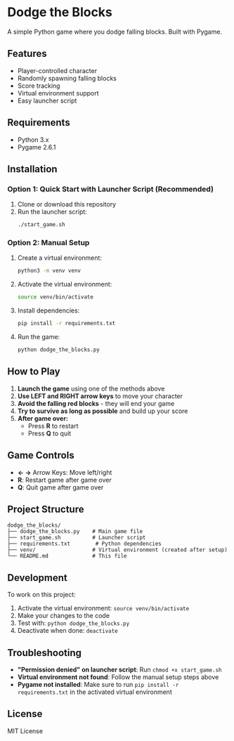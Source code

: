 # Dodge the Blocks

A simple Python game where you dodge falling blocks. Built with Pygame.

## Features

- Player-controlled character
- Randomly spawning falling blocks
- Score tracking
- Virtual environment support
- Easy launcher script

## Requirements

- Python 3.x
- Pygame 2.6.1

## Installation

### Option 1: Quick Start with Launcher Script (Recommended)

1. Clone or download this repository
2. Run the launcher script:
   ```bash
   ./start_game.sh
   ```

### Option 2: Manual Setup

1. Create a virtual environment:
   ```bash
   python3 -m venv venv
   ```

2. Activate the virtual environment:
   ```bash
   source venv/bin/activate
   ```

3. Install dependencies:
   ```bash
   pip install -r requirements.txt
   ```

4. Run the game:
   ```bash
   python dodge_the_blocks.py
   ```

## How to Play

1. **Launch the game** using one of the methods above
2. **Use LEFT and RIGHT arrow keys** to move your character
3. **Avoid the falling red blocks** - they will end your game
4. **Try to survive as long as possible** and build up your score
5. **After game over:**
   - Press **R** to restart
   - Press **Q** to quit

## Game Controls

- **← →** Arrow Keys: Move left/right
- **R**: Restart game after game over
- **Q**: Quit game after game over

## Project Structure

```
dodge_the_blocks/
├── dodge_the_blocks.py    # Main game file
├── start_game.sh          # Launcher script
├── requirements.txt        # Python dependencies
├── venv/                  # Virtual environment (created after setup)
└── README.md              # This file
```

## Development

To work on this project:

1. Activate the virtual environment: `source venv/bin/activate`
2. Make your changes to the code
3. Test with: `python dodge_the_blocks.py`
4. Deactivate when done: `deactivate`

## Troubleshooting

- **"Permission denied" on launcher script**: Run `chmod +x start_game.sh`
- **Virtual environment not found**: Follow the manual setup steps above
- **Pygame not installed**: Make sure to run `pip install -r requirements.txt` in the activated virtual environment

## License

MIT License
